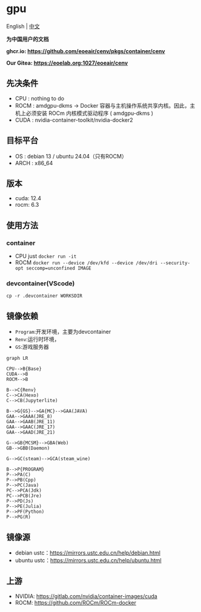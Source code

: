 # gpu
English | [中文](README_CN.md)

**为中国用户的文档**

**ghcr.io: https://github.com/eoeair/cenv/pkgs/container/cenv**

**Our Gitea: https://eoelab.org:1027/eoeair/cenv**

## 先决条件
* CPU : nothing to do
* ROCM : amdgpu-dkms -> Docker 容器与主机操作系统共享内核。因此，主机上必须安装 ROCm 内核模式驱动程序 ( amdgpu-dkms )
* CUDA : nvidia-container-toolkit/nvidia-docker2

## 目标平台
* OS : debian 13 / ubuntu 24.04（只有ROCM）
* ARCH : x86_64

## 版本
* cuda: 12.4
* rocm: 6.3

## 使用方法
### container
* CPU just `docker run -it`
* ROCM `docker run --device /dev/kfd --device /dev/dri --security-opt seccomp=unconfined IMAGE`
### devcontainer(VScode)
`cp -r .devcontainer WORKSDIR`

## 镜像依赖
* `Program`:开发环境，主要为devcontainer
* `Renv`:运行时环境，
* `GS`:游戏服务器
```mermaid
graph LR

CPU-->B{Base}
CUDA-->B
ROCM-->B

B-->C{Renv}
C-->CA(Hexo)
C-->CB(Jupyterlite)

B-->G{GS}-->GA{MC}-->GAA(JAVA)
GAA-->GAAA(JRE_8)
GAA-->GAAB(JRE_11)
GAA-->GAAC(JRE_17)
GAA-->GAAD(JRE_21)

G-->GB{MCSM}-->GBA(Web)
GB-->GBB(Daemon)

G-->GC(steam)-->GCA(steam_wine)

B-->P{PROGRAM}
P-->PA(C)
P-->PB(Cpp)
P-->PC(Java)
PC-->PCA(Jdk)
PC-->PCB(Jre)
P-->PD(Js)
P-->PE(Julia)
P-->PF(Python)
P-->PG(R)
```

## 镜像源
* debian ustc：https://mirrors.ustc.edu.cn/help/debian.html
* ubuntu ustc：https://mirrors.ustc.edu.cn/help/ubuntu.html

## 上游
* NVIDIA: https://gitlab.com/nvidia/container-images/cuda
* ROCM: https://github.com/ROCm/ROCm-docker
